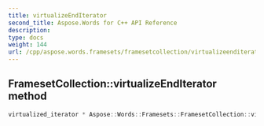 ```yaml
---
title: virtualizeEndIterator
second_title: Aspose.Words for C++ API Reference
description: 
type: docs
weight: 144
url: /cpp/aspose.words.framesets/framesetcollection/virtualizeenditerator/
---
```

## FramesetCollection::virtualizeEndIterator method




```cpp
virtualized_iterator * Aspose::Words::Framesets::FramesetCollection::virtualizeEndIterator() override
```

